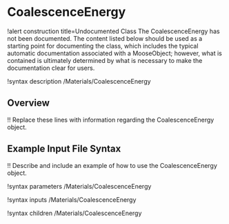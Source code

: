 # CoalescenceEnergy

!alert construction title=Undocumented Class
The CoalescenceEnergy has not been documented. The content listed below should be used as a starting point for
documenting the class, which includes the typical automatic documentation associated with a
MooseObject; however, what is contained is ultimately determined by what is necessary to make the
documentation clear for users.

!syntax description /Materials/CoalescenceEnergy

## Overview

!! Replace these lines with information regarding the CoalescenceEnergy object.

## Example Input File Syntax

!! Describe and include an example of how to use the CoalescenceEnergy object.

!syntax parameters /Materials/CoalescenceEnergy

!syntax inputs /Materials/CoalescenceEnergy

!syntax children /Materials/CoalescenceEnergy

